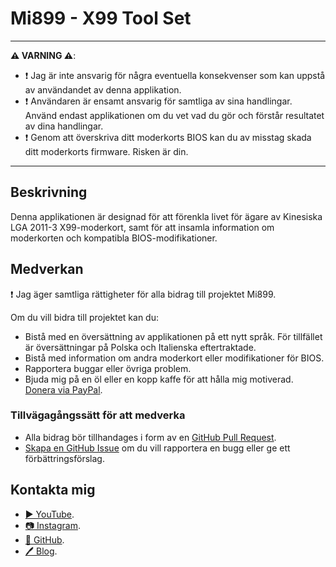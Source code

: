 ﻿# Mi899 - X99 Tool Set

------------

**⚠️ VARNING ⚠️**:

- ❗ Jag är inte ansvarig för några eventuella konsekvenser som kan uppstå av användandet av denna applikation.
- ❗ Användaren är ensamt ansvarig för samtliga av sina handlingar. Använd endast applikationen om du vet vad du gör och förstår resultatet av dina handlingar. 
- ❗ Genom att överskriva ditt moderkorts BIOS kan du av misstag skada ditt moderkorts firmware. Risken är din.

------------

## Beskrivning

Denna applikationen är designad för att förenkla livet för ägare av Kinesiska LGA 2011-3 X99-moderkort, samt för att insamla information om moderkorten och kompatibla BIOS-modifikationer. 

## Medverkan

❗ Jag äger samtliga rättigheter för alla bidrag till projektet Mi899.

Om du vill bidra till projektet kan du:

- Bistå med en översättning av applikationen på ett nytt språk. För tillfället är översättningar på Polska och Italienska eftertraktade.
- Bistå med information om andra moderkort eller modifikationer för BIOS. 
- Rapportera buggar eller övriga problem.
- Bjuda mig på en öl eller en kopp kaffe för att hålla mig motiverad. [Donera via PayPal](https://www.paypal.com/cgi-bin/webscr?cmd=_s-xclick&hosted_button_id=LXN9NNXVF34M8&source=url).

### Tillvägagångssätt för att medverka

- Alla bidrag bör tillhandages i form av en [GitHub Pull Request](https://yangsu.github.io/pull-request-tutorial/#:~:text=What%20is%20a%20Pull%20Request,follow%2Dup%20commits%20if%20necessary.).
- [Skapa en GitHub Issue](https://github.com/miyconst/Mi899) om du vill rapportera en bugg eller ge ett förbättringsförslag.

## Kontakta mig

- [▶️ YouTube](https://www.youtube.com/c/Miyconst).
- [📷 Instagram](https://www.instagram.com/mi8.se/).
- [📜 GitHub](https://github.com/miyconst).
- [🖊️ Blog](https://miyconst.github.io/).
